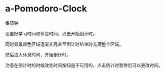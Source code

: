 # a-Pomodoro-Clock
番茄钟

设置好学习时间和休息时间，点击开始倒计时。

同时背景颜色区域逐渐变高直至倒计时结束时充满整个区域。

然后进入休息时间，开始倒计时。

注意在倒计时的时候改变时间按钮是不可用的，点击倒计时暂停后可以更改时间。
